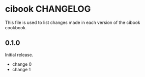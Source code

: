 # cibook CHANGELOG

This file is used to list changes made in each version of the cibook cookbook.

## 0.1.0

Initial release.

- change 0
- change 1
